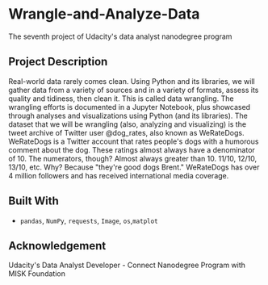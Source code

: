 # Wrangle-and-Analyze-Data
The seventh project of Udacity's data analyst nanodegree program
## Project Description
Real-world data rarely comes clean. Using Python and its libraries, we will gather data from a variety of sources and in a variety of formats, assess its quality and tidiness, then clean it. This is called data wrangling. The wrangling efforts is documented in a Jupyter Notebook, plus showcased through analyses and visualizations using Python (and its libraries).
The dataset that we will be wrangling (also, analyzing and visualizing) is the tweet archive of Twitter user @dog_rates, also known as WeRateDogs. WeRateDogs is a Twitter account that rates people's dogs with a humorous comment about the dog. These ratings almost always have a denominator of 10. The numerators, though? Almost always greater than 10. 11/10, 12/10, 13/10, etc. Why? Because "they're good dogs Brent." WeRateDogs has over 4 million followers and has received international media coverage.<br/>

## Built With
* `pandas`, `NumPy`, `requests`, `Image`, `os`,`matplot`

## Acknowledgement 
Udacity's Data Analyst Developer - Connect Nanodegree Program with MISK Foundation
